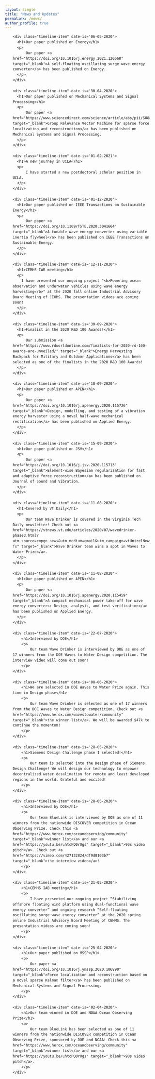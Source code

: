 ```yaml
---
layout: single
title: "News and Updates"
permalink: /news/
author_profile: true
---
```



<!-- the styles -->
<style>
@import url("https://fonts.googleapis.com/css?family=Oswald|Roboto:400,700");
body {
  line-height: 1.5;
}

h2, h3, h4, h5, h6 {
  font-family: 'Oswald', sans-serif;
}

p {
  font-family: 'Roboto', sans-serif;
  font-size: .8rem;
}

.container {
  max-width: 1024px;
  width: 90%;
  margin: 0 auto;
}

.timeline-item {
  padding: 3em 2em 2em;
  position: relative;
  color: rgba(0, 0, 0, 0.7);
  border-left: 2px solid rgba(0, 0, 0, 0.3);
}

.timeline-item h1 {
  font-family: 'Oswald', sans-serif;
}

.timeline-item p {
  font-size: 1rem;
}

.timeline-item::before {
  content: attr(date-is);
  position: absolute;
  left: 2em;
  font-weight: bold;
  top: 1em;
  display: block;
  font-family: 'Roboto', sans-serif;
  font-weight: 700;
  font-size: .90rem;
  color: #0066ff;
}

.timeline-item::after {
  width: 10px;
  height: 10px;
  display: block;
  top: 1em;
  position: absolute;
  left: -7px;
  border-radius: 10px;
  content: '';
  border: 2px solid rgba(0, 0, 0, 0.3);
  background: white;
}

.timeline-item:last-child {
  -o-border-image: linear-gradient(to bottom, rgba(0, 0, 0, 0.3) 60%, transparent) 1 100%;
     border-image: -webkit-linear-gradient(top, rgba(0, 0, 0, 0.3) 60%, transparent) 1 100%;
     border-image: linear-gradient(to bottom, rgba(0, 0, 0, 0.3) 60%, transparent) 1 100%;
}
</style>


<div class="container">

    <div class="timeline-item" date-is='06-05-2020'>
      <h1>Our paper published on Energy</h1>
      <p>
          Our paper <a href="https://doi.org/10.1016/j.energy.2021.120668" target="_blank">A self-floating oscillating surge wave energy converter</a> has been published on Energy.
      </p>
    </div>

    <div class="timeline-item" date-is='30-04-2020'>
      <h1>Our paper published on Mechanical Systems and Signal Processing</h1>
      <p>
          Our paper <a href="https://www.sciencedirect.com/science/article/abs/pii/S0888327021002958" target="_blank">Group Relevance Vector Machine for sparse force localization and reconstruction</a> has been published on Mechanical Systems and Signal Processing.
      </p>
    </div>

    <div class="timeline-item" date-is='01-02-2021'>
      <h1>A new journey in UCLA</h1>
      <p>
          I have started a new postdoctoral scholar position in UCLA.
      </p>
    </div>
    
    <div class="timeline-item" date-is='01-12-2020'>
      <h1>Our paper published on IEEE Transactions on Sustainable Energy</h1>
      <p>
          Our paper <a href="https://doi.org/10.1109/TSTE.2020.3041664" target="_blank">A tunable wave energy converter using variable inertia flywheel</a> has been published on IEEE Transactions on Sustainable Energy.
      </p>
    </div>

    <div class="timeline-item" date-is='12-11-2020'>
      <h1>CEMHS IAB meeting</h1>
      <p> 
        I have presented our ongoing project "<b>Powering ocean observation and underwater vehicles using wave energy harvesting</b>" at the 2020 fall online Industrial Advisory Board Meeting of CEHMS. The presentation videos are coming soon!
      </p>
    </div>

    <div class="timeline-item" date-is='30-09-2020'>
      <h1>Finalist in the 2020 R&D 100 Awards!</h1>
      <p>
          Our submission <a href="https://www.rdworldonline.com/finalists-for-2020-rd-100-awards-are-unveiled/" target="_blank">Energy Harvesting Backpack for Military and Outdoor Applications</a> has been selected as one of the finalists in the 2020 R&D 100 Awards!
      </p>
    </div>

    <div class="timeline-item" date-is='18-09-2020'>
      <h1>Our paper published on APEN</h1>
      <p>
          Our paper <a href="https://doi.org/10.1016/j.apenergy.2020.115726" target="_blank">Design, modelling, and testing of a vibration energy harvester using a novel half-wave mechanical rectification</a> has been published on Applied Energy.
      </p>
    </div>

    <div class="timeline-item" date-is='15-09-2020'>
      <h1>Our paper published on JSV</h1>
      <p>
          Our paper <a href="https://doi.org/10.1016/j.jsv.2020.115713" target="_blank">Element-wise Bayesian regularization for fast and adaptive force reconstruction</a> has been published on Journal of Sound and Vibration.
      </p>
    </div>

    <div class="timeline-item" date-is='11-08-2020'>
      <h1>Covered by VT Daily</h1>
      <p>
          Our team Wave Drinker is covered in the Virginia Tech Daily newsletter! Check out <a href="https://vtnews.vt.edu/articles/2020/07/wavedrinker-phase3.html?utm_source=cmpgn_news&utm_medium=email&utm_campaign=vtUnirelNewsDailyCMP_081420-fs" target="_blank">Wave Drinker team wins a spot in Waves to Water Prize</a>.
      </p>
    </div>

    <div class="timeline-item" date-is='11-08-2020'>
      <h1>Our paper published on APEN</h1>
      <p>
          Our paper <a href="https://doi.org/10.1016/j.apenergy.2020.115459" target="_blank">A compact mechanical power take-off for wave energy converters: Design, analysis, and test verification</a> has been published on Applied Energy.
      </p>
    </div>

    <div class="timeline-item" date-is='22-07-2020'>
        <h1>Interviewd by DOE</h1>
        <p>
            Our team Wave Drinker is interviewed by DOE as one of 17 winners from the DOE Waves to Water Design competition. The interview video will come out soon!
        </p>
    </div>

    <div class="timeline-item" date-is='08-06-2020'>
        <h1>We are selected in DOE Waves to Water Prize again. This time in Design phase</h1>
        <p>
            Our team Wave Drinker is selected as one of 17 winners from the DOE Waves to Water Design competition. Check out <a href="https://www.herox.com/wavestowater/community" target="_blank">the winner list</a>. We will be awarded $47k to continue the momentum!
        </p>
    </div>

	<div class="timeline-item" date-is='28-05-2020'>
		<h1>Siemens Design Challenge phase 1 selected!</h1>
		<p>
			Our team is selected into the Design phase of Siemens Design Challenge! We will design our technology to enpower decentralized water desalination for remote and least developed regions in the world. Grateful and excited!
		</p>
	</div>

    <div class="timeline-item" date-is='28-05-2020'>
        <h1>Interviewd by DOE</h1>
        <p>
            Our team BlueLink is interviewed by DOE as one of 11 winners from the nationwide DISCOVER competition in Ocean Observing Prize. Check this <a href="https://www.herox.com/oceanobserving/community" target="_blank">winner list</a> and our <a href="https://youtu.be/uhtcPQ0r0gs" target="_blank">90s video pitch</a>. Check out <a href="https://vimeo.com/427132824/df9d8103b7" target="_blank">the interview video</a>!
        </p>
    </div>

	<div class="timeline-item" date-is='21-05-2020'>
		<h1>CEMHS IAB meeting</h1>
		<p>
			I have presented our ongoing project “Stabilizing offshore floating wind platform using dual-functional wave energy converter” and ongoing research “Self-floating oscillating surge wave energy converter” at the 2020 spring online Industrial Advisory Board Meeting of CEHMS. The presentation videos are coming soon!
		</p>
	</div>

    <div class="timeline-item" date-is='25-04-2020'>
		<h1>Our paper published on MSSP</h1>
		<p>
			Our paper <a href="https://doi.org/10.1016/j.ymssp.2020.106890" target="_blank">Force localization and reconstruction based on a novel sparse Kalman filter</a> has been published on Mechanical Systems and Signal Processing.
		</p>
	</div>

    <div class="timeline-item" date-is='02-04-2020'>
		<h1>Our team winned in DOE and NOAA Ocean Observing Prize</h1>
		<p>
			Our team BlueLink has been selected as one of 11 winners from the nationwide DISCOVER competition in Ocean Observing Prize, sponsored by DOE and NOAA! Check this <a href="https://www.herox.com/oceanobserving/community" target="_blank">winner list</a> and our <a href="https://youtu.be/uhtcPQ0r0gs" target="_blank">90s video pitch</a>.
		</p>
	</div>

</div>
